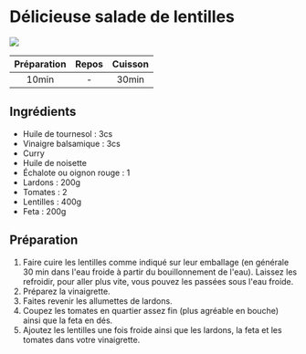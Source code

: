 # Délicieuse salade de lentilles

![](images/Délicieuse%20salade%20de%20lentilles.jpg)

| Préparation | Repos | Cuisson |
|:-----------:|:-----:|:-------:|
|    10min    |   -   |  30min  |

## Ingrédients

- Huile de tournesol : 3cs
- Vinaigre balsamique : 3cs
- Curry
- Huile de noisette
- Échalote ou oignon rouge : 1
- Lardons : 200g
- Tomates : 2
- Lentilles : 400g
- Feta : 200g

## Préparation

1. Faire cuire les lentilles comme indiqué sur leur emballage (en générale 30 min dans l'eau froide à partir du bouillonnement de l'eau). Laissez les refroidir, pour aller plus vite, vous pouvez les passées sous l'eau froide.
2. Préparez la vinaigrette.
3. Faites revenir les allumettes de lardons.
4. Coupez les tomates en quartier assez fin (plus agréable en bouche) ainsi que la feta en dés.
5. Ajoutez les lentilles une fois froide ainsi que les lardons, la feta et les tomates dans votre vinaigrette.
